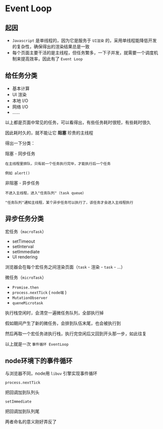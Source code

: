 # Event Loop

## 起因

* `Javascript` 是单线程的，因为它是服务于 `UI渲染` 的，采用单线程能降低开发的复杂性，确保得出的渲染结果总是一致
* 每个页面主要干活的是主线程，但任务繁多，一下子并发，就需要一个调度机制来提高效率，因此有了 `Event Loop`

## 给任务分类

* 基本计算
* UI 渲染
* 本地 I/O
* 网络 I/O
* ......

以上都是页面中常见的任务，可以看得出，有些任务耗时很短，有些耗时很久

因此耗时久的，就不能让它 **阻塞** 珍贵的主线程

得出一下分类：

阻塞 - 同步任务

    在主线程里排队，只有前一个任务执行完毕，才能执行后一个任务

    例如 alert()

非阻塞 - 异步任务

    不进入主线程，进入"任务队列"（task queue）

    "任务队列"通知主线程，某个异步任务可以执行了，该任务才会进入主线程执行

## 异步任务分类

宏任务（`macroTask`）

* setTimeout
* setInterval
* setImmediate
* UI rendering

浏览器会在每个宏任务之间渲染页面（`task` - 渲染 - `task` - ...）

微任务（`microTask`）

* `Promise.then`
* `process.nextTick` ( `node端` )
* `MutationObserver`
* `queneMicrotask`

执行栈空闲时，会清空一遍微任务队列，全部执行掉

假如期间产生了新的微任务，会排到队伍末尾，也会被执行到

然后再取一个宏任务进执行栈，执行完空闲后又回到开头那一步，如此往复

以上就是一次 `事件循环 EventLoop`

## node环境下的事件循环

与浏览器不同，node用 `libuv` 引擎实现事件循环

`process.nextTick`

把回调加到队列头

`setImmediate`

把回调加到队列尾

两者命名的意义刚好弄反了